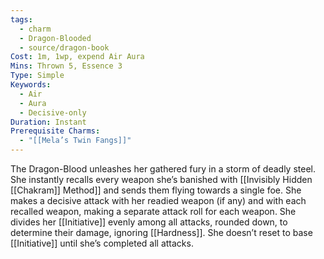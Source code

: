 ```yaml
---
tags:
  - charm
  - Dragon-Blooded
  - source/dragon-book
Cost: 1m, 1wp, expend Air Aura
Mins: Thrown 5, Essence 3
Type: Simple
Keywords:
  - Air
  - Aura
  - Decisive-only
Duration: Instant
Prerequisite Charms:
  - "[[Mela’s Twin Fangs]]"
---
```

The Dragon-Blood unleashes her gathered fury in a storm of deadly steel. She instantly recalls every weapon she’s banished with [[Invisibly Hidden [[Chakram]] Method]] and sends them flying towards a single foe. She makes a decisive attack with her readied weapon (if any) and with each recalled weapon, making a separate attack roll for each weapon. She divides her [[Initiative]] evenly among all attacks, rounded down, to determine their damage, ignoring [[Hardness]]. She doesn’t reset to base [[Initiative]] until she’s completed all attacks.